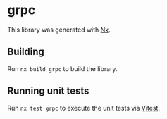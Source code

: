 # grpc

This library was generated with [Nx](https://nx.dev).

## Building

Run `nx build grpc` to build the library.

## Running unit tests

Run `nx test grpc` to execute the unit tests via [Vitest](https://vitest.dev/).
